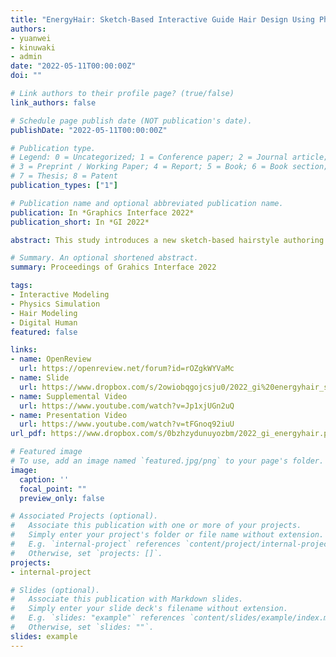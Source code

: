 ```yaml
---
title: "EnergyHair: Sketch-Based Interactive Guide Hair Design Using Physics-Inspired Energy"
authors:
- yuanwei
- kinuwaki
- admin
date: "2022-05-11T00:00:00Z"
doi: ""

# Link authors to their profile page? (true/false)
link_authors: false

# Schedule page publish date (NOT publication's date).
publishDate: "2022-05-11T00:00:00Z"

# Publication type.
# Legend: 0 = Uncategorized; 1 = Conference paper; 2 = Journal article;
# 3 = Preprint / Working Paper; 4 = Report; 5 = Book; 6 = Book section;
# 7 = Thesis; 8 = Patent
publication_types: ["1"]

# Publication name and optional abbreviated publication name.
publication: In *Graphics Interface 2022*
publication_short: In *GI 2022*

abstract: This study introduces a new sketch-based hairstyle authoring interface for virtual characters captured using multi-view stereo. Individual hairs are typically modeled by interpolating guide hairs, which are downsampled hair strands representing the overall hair shapes. Unlike conventional geometric modeling, we incorporate the physical properties of hairs, such as gravity, collision, and bending resistance, in guide hair modeling. The use of physics-related shape optimization in the interface allows natural-looking 3D hair shapes to be modeled from minimal user specifications. We provide an interactive sketch tool that allows the user to specify hair shapes from multiple viewing angles. Our interface generates feedback regarding how much a designed sketch conforms to the laws of physics, enabling the user to strike a balance between artistic intention and physical naturalness. We further introduce an automatic sketch suggestion system based on the hair orientation obtained using image filtering.

# Summary. An optional shortened abstract.
summary: Proceedings of Grahics Interface 2022

tags:
- Interactive Modeling
- Physics Simulation
- Hair Modeling
- Digital Human
featured: false

links:
- name: OpenReview
  url: https://openreview.net/forum?id=rOZgkWYVaMc
- name: Slide
  url: https://www.dropbox.com/s/2owiobqgojcsju0/2022_gi%20energyhair_slide.pdf?dl=0  
- name: Supplemental Video
  url: https://www.youtube.com/watch?v=Jp1xjUGn2uQ
- name: Presentation Video
  url: https://www.youtube.com/watch?v=tFGnoq92iuU  
url_pdf: https://www.dropbox.com/s/0bzhzydunuyozbm/2022_gi_energyhair.pdf?dl=0  

# Featured image
# To use, add an image named `featured.jpg/png` to your page's folder. 
image:
  caption: ''
  focal_point: ""
  preview_only: false

# Associated Projects (optional).
#   Associate this publication with one or more of your projects.
#   Simply enter your project's folder or file name without extension.
#   E.g. `internal-project` references `content/project/internal-project/index.md`.
#   Otherwise, set `projects: []`.
projects:
- internal-project

# Slides (optional).
#   Associate this publication with Markdown slides.
#   Simply enter your slide deck's filename without extension.
#   E.g. `slides: "example"` references `content/slides/example/index.md`.
#   Otherwise, set `slides: ""`.
slides: example
---
```


